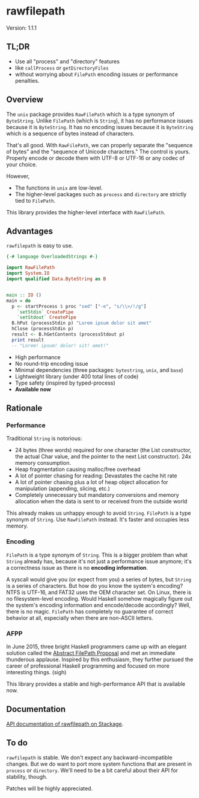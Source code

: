 # rawfilepath

Version: 1.1.1

## TL;DR

- Use all "process" and "directory" features
- like `callProcess` or `getDirectoryFiles`
- without worrying about `FilePath` encoding issues or performance penalties.

## Overview

The `unix` package provides `RawFilePath` which is a type synonym of `ByteString`. Unlike `FilePath` (which is `String`), it has no performance issues because it is `ByteString`. It has no encoding issues because it is `ByteString` which is a sequence of bytes instead of characters.

That's all good. With `RawFilePath`, we can properly separate the "sequence of bytes" and the "sequence of Unicode characters." The control is yours. Properly encode or decode them with UTF-8 or UTF-16 or any codec of your choice.

However,

- The functions in `unix` are low-level.
- The higher-level packages such as `process` and `directory` are strictly tied to `FilePath`.

This library provides the higher-level interface with `RawFilePath`.

## Advantages

`rawfilepath` is easy to use.

```haskell
{-# language OverloadedStrings #-}

import RawFilePath
import System.IO
import qualified Data.ByteString as B


main :: IO ()
main = do
  p <- startProcess $ proc "sed" ["-e", "s/\\>/!/g"]
    `setStdin` CreatePipe
    `setStdout` CreatePipe
  B.hPut (processStdin p) "Lorem ipsum dolor sit amet"
  hClose (processStdin p)
  result <- B.hGetContents (processStdout p)
  print result
  -- "Lorem! ipsum! dolor! sit! amet!"
```

- High performance
- No round-trip encoding issue
- Minimal dependencies (three packages: `bytestring`, `unix`, and `base`)
- Lightweight library (under 400 total lines of code)
- Type safety (inspired by typed-process)
- **Available now**

## Rationale

### Performance

Traditional `String` is notorious:

- 24 bytes (three words) required for one character (the List constructor, the actual Char value, and the pointer to the next List constructor). 24x memory consumption.
- Heap fragmentation causing malloc/free overhead
- A lot of pointer chasing for reading: Devastates the cache hit rate
- A lot of pointer chasing plus a lot of heap object allocation for manipulation (appending, slicing, etc.)
- Completely unnecessary but mandatory conversions and memory allocation when the data is sent to or received from the outside world

This already makes us unhappy enough to avoid `String`. `FilePath` is a type synonym of `String`. Use `RawFilePath` instead. It's faster and occupies less memory.

### Encoding

`FilePath` is a type synonym of `String`. This is a bigger problem than what `String` already has, because it's not just a performance issue anymore; it's a correctness issue as there is no **encoding information**.

A syscall would give you (or expect from you) a series of bytes, but `String` is a series of characters. But how do you know the system's encoding? NTFS is UTF-16, and FAT32 uses the OEM character set. On Linux, there is no filesystem-level encoding. Would Haskell somehow magically figure out the system's encoding information and encode/decode accordingly? Well, there is no magic. `FilePath` has completely no guarantee of correct behavior at all, especially when there are non-ASCII letters.

### AFPP

In June 2015, three bright Haskell programmers came up with an elegant solution called the [Abstract FilePath Proposal] and met an immediate thunderous applause. Inspired by this enthusiasm, they further pursued the career of professional Haskell programming and focused on more interesting things. (sigh)

This library provides a stable and high-performance API that is available now.

## Documentation

[API documentation of rawfilepath on Stackage](https://www.stackage.org/package/rawfilepath).

## To do

`rawfilepath` is stable. We don't expect any backward-incompatible changes. But we do want to port more system functions that are present in `process` or `directory`. We'll need to be a bit careful about their API for stability, though.

Patches will be highly appreciated.

[Abstract FilePath Proposal]: https://gitlab.haskell.org/ghc/ghc/-/wikis/proposal/abstract-file-path

